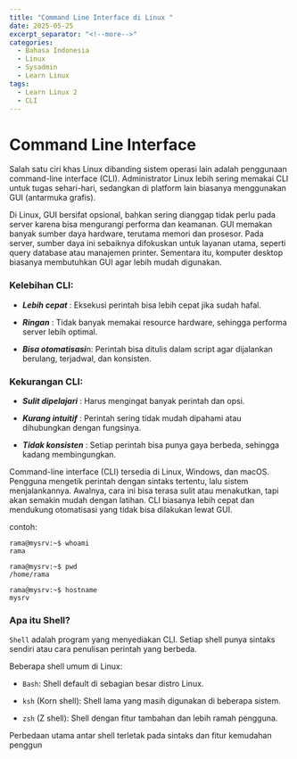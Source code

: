 ```yaml
---
title: "Command Line Interface di Linux "
date: 2025-05-25
excerpt_separator: "<!--more-->"
categories:
  - Bahasa Indonesia
  - Linux
  - Sysadmin
  - Learn Linux
tags:
  - Learn Linux 2
  - CLI
---
```


# Command Line Interface
Salah satu ciri khas Linux dibanding sistem operasi lain adalah penggunaan command-line interface (CLI). Administrator Linux lebih sering memakai CLI untuk tugas sehari-hari, sedangkan di platform lain biasanya menggunakan GUI (antarmuka grafis).

Di Linux, GUI bersifat opsional, bahkan sering dianggap tidak perlu pada server karena bisa mengurangi performa dan keamanan. GUI memakan banyak sumber daya hardware, terutama memori dan prosesor. Pada server, sumber daya ini sebaiknya difokuskan untuk layanan utama, seperti query database atau manajemen printer. Sementara itu, komputer desktop biasanya membutuhkan GUI agar lebih mudah digunakan.

### Kelebihan CLI:

- ***Lebih cepat*** : Eksekusi perintah bisa lebih cepat jika sudah hafal.

- ***Ringan*** : Tidak banyak memakai resource hardware, sehingga performa server lebih optimal.

- ***Bisa otomatisasi***n: Perintah bisa ditulis dalam script agar dijalankan berulang, terjadwal, dan konsisten.

### Kekurangan CLI:

- ***Sulit dipelajari*** : Harus mengingat banyak perintah dan opsi.

- ***Kurang intuitif*** : Perintah sering tidak mudah dipahami atau dihubungkan dengan fungsinya.

- ***Tidak konsisten*** : Setiap perintah bisa punya gaya berbeda, sehingga kadang membingungkan.

Command-line interface (CLI) tersedia di Linux, Windows, dan macOS. Pengguna mengetik perintah dengan sintaks tertentu, lalu sistem menjalankannya. Awalnya, cara ini bisa terasa sulit atau menakutkan, tapi akan semakin mudah dengan latihan. CLI biasanya lebih cepat dan mendukung otomatisasi yang tidak bisa dilakukan lewat GUI.

contoh:
```
rama@mysrv:~$ whoami
rama

rama@mysrv:~$ pwd
/home/rama

rama@mysrv:~$ hostname
mysrv
```

### Apa itu Shell?
`Shell` adalah program yang menyediakan CLI. Setiap shell punya sintaks sendiri atau cara penulisan perintah yang berbeda.

Beberapa shell umum di Linux:

- `Bash`: Shell default di sebagian besar distro Linux.

- `ksh` (Korn shell): Shell lama yang masih digunakan di beberapa sistem.

- `zsh` (Z shell): Shell dengan fitur tambahan dan lebih ramah pengguna.

Perbedaan utama antar shell terletak pada sintaks dan fitur kemudahan penggun

